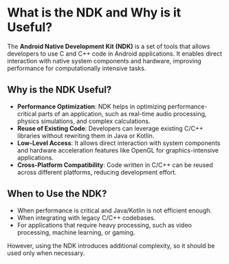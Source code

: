 # What is the NDK and Why is it Useful?

The **Android Native Development Kit (NDK)** is a set of tools that allows developers to use C and C++ code in Android applications. It enables direct interaction with native system components and hardware, improving performance for computationally intensive tasks.

## Why is the NDK Useful?
- **Performance Optimization**: NDK helps in optimizing performance-critical parts of an application, such as real-time audio processing, physics simulations, and complex calculations.
- **Reuse of Existing Code**: Developers can leverage existing C/C++ libraries without rewriting them in Java or Kotlin.
- **Low-Level Access**: It allows direct interaction with system components and hardware acceleration features like OpenGL for graphics-intensive applications.
- **Cross-Platform Compatibility**: Code written in C/C++ can be reused across different platforms, reducing development effort.

## When to Use the NDK?
- When performance is critical and Java/Kotlin is not efficient enough.
- When integrating with legacy C/C++ codebases.
- For applications that require heavy processing, such as video processing, machine learning, or gaming.

However, using the NDK introduces additional complexity, so it should be used only when necessary.
